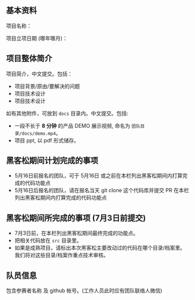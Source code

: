 ## 基本资料

项目名称：

项目立项日期 (哪年哪月)：

## 项目整体简介

项目简介，中文提交。包括：

- 项目背景/原由/要解决的问题
- 项目技术设计
- 项目技术设计

如有其他附件，可放到 `docs` 目录内。中文提交。包括:

- 一段不长于 **8 分钟** 的产品 DEMO 展示视频, 命名为 `团队目录/docs/demo.mp4`。
- 项目 ppt, 以 pdf 形式储存。

## 黑客松期间计划完成的事项

- 5月16日前报名的团队，可于 5月16日 或之前在本栏列出黑客松期间内打算完成的代码功能点
- 5月16日后报名的团队，请在报名当天 git clone 这个代码库并提交 PR 在本栏列出黑客松期间内打算完成的代码功能点

## 黑客松期间所完成的事项 (7月3日前提交)

- 7月3日前，在本栏列出黑客松期间最终完成的功能点。
- 把相关代码放在 `src` 目录里。
- 如果是成熟项目，请标出本次黑客松主要改动过的代码在哪个目录/档案里。我们将对这些目录/档案作重点技术审核。

## 队员信息

包含参赛者名称 及 github 帐号。(工作人员此时应有团队联络人微信)
